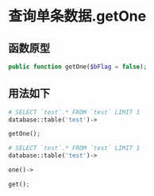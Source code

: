 # 查询单条数据.getOne

## 函数原型

``` php
public function getOne($bFlag = false);
```

## 用法如下

``` php
# SELECT `test`.* FROM `test` LIMIT 1
database::table('test')->

getOne();

# SELECT `test`.* FROM `test` LIMIT 1
database::table('test')->

one()->

get();
```
